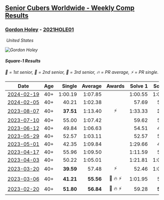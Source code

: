 <style>table {white-space: nowrap;}</style>
<link rel="stylesheet" type="text/css" href="/scw-comp/css/flags.css" />

## [Senior Cubers Worldwide - Weekly Comp Results](/scw-comp/results/)
### [Gordon Holey](README.md) - [2021HOLE01](https://www.worldcubeassociation.org/persons/2021HOLE01?event=sq1)

<i class="flag flag-US" />&nbsp;United States

![Gordon Holey](1642020105.jpg)

#### Square-1 Results

<span style="white-space: nowrap;">🥇 = 1st senior</span>, <span style="white-space: nowrap;">🥈 = 2nd senior</span>, <span style="white-space: nowrap;">🥉 = 3rd senior</span>, <span style="white-space: nowrap;">🔥 = PR average</span>, <span style="white-space: nowrap;">⚡ = PR single</span>.

| Date | Age | Single | Average | Awards | Solve 1 | Solve 2 | Solve 3 | Solve 4 | Solve 5 | Video |
| :--: | :--: | --: | --: | :--: | --: | --: | --: | --: | --: | :-- |
| [2024-02-19](../../results/2024-02-19/sq1.md) | 40+ | 1:00.19 | 1:07.85 |  | 1:00.55 | 1:00.19 | 1:22.80 | DNS | DNS | [Desktop](https://www.facebook.com/766997877/videos/721635003123088) / [Mobile](https://m.facebook.com/766997877/videos/721635003123088) |
| [2024-02-05](../../results/2024-02-05/sq1.md) | 40+ | 40.21 | 1:02.38 |  | 57.69 | 57.24 | 1:29.42 | 40.21 | 1:12.22 | [Desktop](https://www.facebook.com/766997877/videos/427375689629617) / [Mobile](https://m.facebook.com/766997877/videos/427375689629617) |
| [2023-08-07](../../results/2023-08-07/sq1.md) | 40+ | **37.51** | 1:13.40 | ⚡ | 1:33.33 | **37.51** | 59.59 | 1:07.29 | DNF | [Desktop](https://www.facebook.com/766997877/videos/2904341853030423) / [Mobile](https://m.facebook.com/766997877/videos/2904341853030423) |
| [2023-07-10](../../results/2023-07-10/sq1.md) | 40+ | 55.00 | 1:07.42 |  | 59.62 | 55.00 | 1:03.98 | 1:18.65 | DNF | [Desktop](https://www.facebook.com/events/290406996735190/permalink/296233549485868) / [Mobile](https://m.facebook.com/events/290406996735190?view=permalink&id=296233549485868) |
| [2023-06-12](../../results/2023-06-12/sq1.md) | 40+ | 49.84 | 1:06.63 |  | 54.51 | 49.84 | 1:31.78 | 1:05.11 | 1:20.26 | [Desktop](https://www.facebook.com/events/252304080823510/permalink/259232890130629) / [Mobile](https://m.facebook.com/events/252304080823510?view=permalink&id=259232890130629) |
| [2023-05-29](../../results/2023-05-29/sq1.md) | 40+ | 52.57 | 1:03.11 |  | 52.57 | 55.30 | 1:08.59 | 1:05.43 | 1:11.25 | [Desktop](https://www.facebook.com/766997877/videos/932627758011713) / [Mobile](https://m.facebook.com/766997877/videos/932627758011713) |
| [2023-05-01](../../results/2023-05-01/sq1.md) | 40+ | 42.35 | 1:09.84 |  | 1:29.66 | 42.35 | 1:15.75 | 1:18.16 | 55.62 | [Desktop](https://www.facebook.com/766997877/videos/211621251655694) / [Mobile](https://m.facebook.com/766997877/videos/211621251655694) |
| [2023-04-17](../../results/2023-04-17/sq1.md) | 40+ | 55.96 | 1:09.50 |  | 1:11.59 | 55.96 | 1:19.93 | 56.99 | 1:34.39 | [Desktop](https://www.facebook.com/766997877/videos/627999072161292) / [Mobile](https://m.facebook.com/766997877/videos/627999072161292) |
| [2023-04-03](../../results/2023-04-03/sq1.md) | 40+ | 50.22 | 1:05.01 |  | 1:21.81 | 1:04.23 | 56.20 | 50.22 | 1:14.60 | [Desktop](https://www.facebook.com/766997877/videos/251867220569837) / [Mobile](https://m.facebook.com/766997877/videos/251867220569837) |
| [2023-03-20](../../results/2023-03-20/sq1.md) | 40+ | **39.59** | 57.48 | ⚡ | 52.46 | 1:00.36 | 1:03.89 | **39.59** | 59.63 | [Desktop](https://www.facebook.com/766997877/videos/584543026965021) / [Mobile](https://m.facebook.com/766997877/videos/584543026965021) |
| [2023-03-06](../../results/2023-03-06/sq1.md) | 40+ | **41.21** | **55.56** | 🥉 🔥 ⚡ | 1:01.95 | 52.58 | 52.16 | **41.21** | 1:03.21 | [Desktop](https://www.facebook.com/766997877/videos/209341641689599) / [Mobile](https://m.facebook.com/766997877/videos/209341641689599) |
| [2023-02-20](../../results/2023-02-20/sq1.md) | 40+ | **51.80** | **56.84** | 🥉 🔥 ⚡ | 59.28 | **51.80** | 1:05.71 | 58.94 | 52.29 | [Desktop](https://www.facebook.com/766997877/videos/210796521482827) / [Mobile](https://m.facebook.com/766997877/videos/210796521482827) |


<!-- Global site tag (gtag.js) - Google Analytics -->
<script async src="https://www.googletagmanager.com/gtag/js?id=UA-86348435-3"></script>
<script>window.dataLayer = window.dataLayer || []; function gtag() {dataLayer.push(arguments);} gtag('js', new Date()); gtag('config', 'UA-86348435-3');</script>
